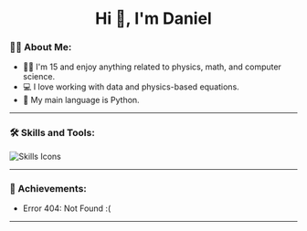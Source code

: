 <h1 align="center">Hi 👋, I'm Daniel</h1>

### 👨‍💻 About Me:
- 🧑‍🎓 I'm 15 and enjoy anything related to physics, math, and computer science.  
- 💻 I love working with data and physics-based equations.
- 🐍 My main language is Python.

---

### 🛠️ Skills and Tools:
<p align="left">
  <img src="https://skillicons.dev/icons?i=python,cpp,javascript,nodejs,mongodb" alt="Skills Icons" />
</p>

---

### 🥇 Achievements:
- Error 404: Not Found :(

---
